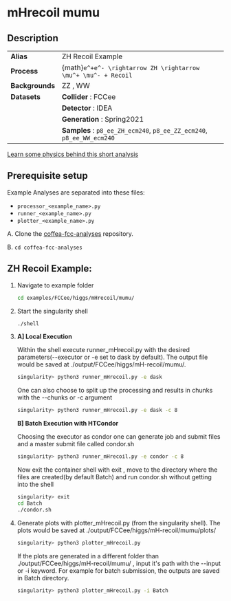 # mHrecoil mumu 

## Description
|||
|-------|-------------------|
| **Alias** | ZH Recoil Example|
| **Process** | {math}`e^+e^- \rightarrow ZH \rightarrow \mu^+ \mu^- + Recoil` |
| **Backgrounds** | ZZ , WW |
| **Datasets** | **Collider** : FCCee |
|               | **Detector** : IDEA |
|               | **Generation** : Spring2021 |
|               | **Samples** : `p8_ee_ZH_ecm240`, `p8_ee_ZZ_ecm240`, `p8_ee_WW_ecm240` |

[Learn some physics behind this short analysis](./ZH_Recoil_Example_Physics.md)


## Prerequisite setup
Example Analyses are separated into these files:
- `processor_<example_name>.py`
- `runner_<example_name>.py`
- `plotter_<example_name>.py`

A. Clone the [coffea-fcc-analyses](https://github.com/prayagyadav/coffea-fcc-analyses.git) repository.

B. `cd coffea-fcc-analyses`

## ZH Recoil Example:


1. Navigate to example folder
   ```bash
   cd examples/FCCee/higgs/mHrecoil/mumu/
   ```
   
2. Start the singularity shell
   ```bash
   ./shell
   ```
   
3. **A] Local Execution**
   
     Within the shell execute runner_mHrecoil.py with the desired parameters(--executor or -e set to dask by default). The output file would be saved at ./output/FCCee/higgs/mH-recoil/mumu/.
      ```bash
      singularity> python3 runner_mHrecoil.py -e dask
      ```
     One can also choose to split up the processing and results in chunks with the --chunks or -c argument
      ```bash
      singularity> python3 runner_mHrecoil.py -e dask -c 8
      ```
      
     **B] Batch Execution with HTCondor**
   
     Choosing the executor as condor one can generate job and submit files and a master submit file called condor.sh
      ```bash
      singularity> python3 runner_mHrecoil.py -e condor -c 8
      ```
     Now exit the container shell with exit , move to the directory where the files are created(by default Batch) and run condor.sh without getting into the shell
     ```bash
     singularity> exit
     cd Batch
     ./condor.sh
     ```
     
5. Generate plots with plotter_mHrecoil.py (from the singularity shell). The plots would be saved at ./output/FCCee/higgs/mH-recoil/mumu/plots/
   ```bash
   singularity> python3 plotter_mHrecoil.py
   ```
   If the plots are generated in a different folder than ./output/FCCee/higgs/mH-recoil/mumu/ , input it's path with the --input or -i keyword. For example for batch submission, the outputs are saved in Batch directory.
   ```bash
   singularity> python3 plotter_mHrecoil.py -i Batch
   ```
